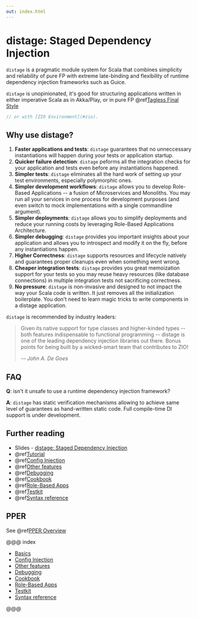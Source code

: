 ```yaml
---
out: index.html
---
```


distage: Staged Dependency Injection
===================================

`distage` is a pragmatic module system for Scala that combines simplicity and reliability of pure FP with extreme late-binding
and flexibility of runtime dependency injection frameworks such as Guice.

`distage` is unopinionated, it's good for structuring applications written in either imperative Scala as in Akka/Play,
or in pure FP @ref[Tagless Final Style](basics.md#tagless-final-style)

```scala mdoc:invisible
// or with [ZIO Environment](#zio).
```

Why use distage?
-------------------

1. **Faster applications and tests**: 
    `distage` guarantees that no unneccessary instantiations will happen during your tests or application startup.
2. **Quicker failure detection**: 
    `distage` peforms all the integration checks for your application and tests even before any instantiations happened.    
3. **Simpler tests**: 
    `distage` eliminates all the hard work of setting up your test environments, especially polymorphic ones.
4. **Simpler development workflows**: 
    `distage` allows you to develop Role-Based Applications -- a fusion of Microservices and Monoliths.
     You may run all your services in one process for development purposes (and even switch to mock implementations with a single commandline argument).
5. **Simpler deployments**:
    `distage` allows you to simplify deployments and reduce your running costs by leveraging Role-Based Applications Architecture.
6. **Simpler debugging**:
    `distage` provides you important insights about your application and allows you to introspect and modify it on the fly, 
    before any instantiations happen.
7. **Higher Correctness**: 
    `distage` supports resources and lifecycle natively and guarantees proper cleanups even when something went wrong.
8. **Cheaper integration tests**:
    `distage` provides you great memoization support for your tests so you may reuse heavy resources (like database connections) in multiple
    integration tests not sacrificing correctness.
9. **No pressure**: 
    `distage` is non-invasive and designed to not impact the way your Scala code is written. 
    It just removes all the initialization boilerplate.
    You don't need to learn magic tricks to write components in a distage application. 

`distage` is recommended by industry leaders:

> Given its native support for type classes and higher-kinded types -- both features indispensable to functional programming -- distage is one of the leading dependency injection libraries out there. Bonus points for being built by a wicked-smart team that contributes to ZIO! 
> 
> -– *John A. De Goes*

FAQ
---

**Q**: isn't it unsafe to use a runtime dependency injection framework?

**A**: `distage` has static verification mechanisms allowing to achieve same level of guarantees as hand-written static code.
        Full compile-time DI support is under development.
 

Further reading
---------------

- Slides - [distage: Staged Dependency Injection](https://www.slideshare.net/7mind/scalaua-distage-staged-dependency-injection)
- @ref[Tutorial](basics.md#tutorial)
- @ref[Config Injection](config_injection.md)
- @ref[Other features](other-features.md)
- @ref[Debugging](debugging.md)
- @ref[Cookbook](cookbook.md)
- @ref[Role-Based Apps](roles.md)
- @ref[Testkit](testkit.md)
- @ref[Syntax reference](reference.md)

## PPER

See @ref[PPER Overview](../pper/00_pper.md)

@@@ index

* [Basics](basics.md)
* [Config Injection](config_injection.md)
* [Other features](other-features.md)
* [Debugging](debugging.md)
* [Cookbook](cookbook.md)
* [Role-Based Apps](roles.md)
* [Testkit](testkit.md)
* [Syntax reference](reference.md)

@@@
